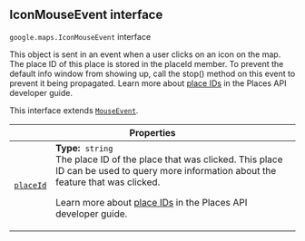
<h2 id="IconMouseEvent">IconMouseEvent interface</h2>
<p>
<code><span itemprop="path">google.maps</span>.<span itemprop="name">IconMouseEvent</span></code>
interface
</p>
<p>This object is sent in an event when a user clicks on an icon on the map. The place ID of this place is stored in the placeId member. To prevent the default info window from showing up, call the stop() method on this event to prevent it being propagated. Learn more about <a href="https://developers.google.com/places/place-id">place IDs</a> in the Places API developer guide.</p>
<p>This interface extends
<code><a href="MouseEvent.md">MouseEvent</a></code>.
</p>
<div class="devsite-table-wrapper"><table class="properties responsive" summary="interface IconMouseEvent - Properties">
<thead>
<tr><th colspan="2">Properties</th>
</tr></thead>
<tbody>
<tr id="IconMouseEvent.placeId">
<td itemprop="property"><code><a class="secret-link" href="#IconMouseEvent.placeId"><span>placeId</span></a></code></td>
<td><div><strong>Type:</strong>&nbsp; <code>string</code></div>
<div class="desc">The place ID of the place that was clicked. This place ID can be used to query more information about the feature that was clicked. <p> Learn more about <a href="https://developers.google.com/places/place-id">place IDs</a> in the Places API developer guide.</p></div></td>
</tr>
</tbody>
</table></div>
